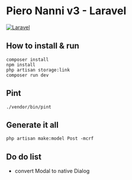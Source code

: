 # Piero Nanni v3 - Laravel

[![Laravel](https://github.com/morphalex90/pieronanni_laravel/actions/workflows/laravel.yml/badge.svg)](https://github.com/morphalex90/pieronanni_laravel/actions/workflows/laravel.yml)

## How to install & run
    composer install
    npm install
    php artisan storage:link
    composer run dev

## Pint
    ./vendor/bin/pint

## Generate it all
    php artisan make:model Post -mcrf

## Do do list
- convert Modal to native Dialog